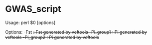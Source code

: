 # GWAS_script
Usage: perl $0 [options]

Options:
        -Fst        <s> : Fst generated by vcftools
        -Pi_group1  <s> : Pi generated by vcftools
        -Pi_group2  <s> : Pi generated by vcftools
